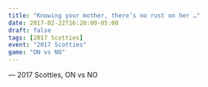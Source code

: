 ```yaml
---
title: "Knowing your mother, there’s no rust on her …"
date: 2017-02-22T16:20:00-05:00
draft: false
tags: [2017 Scotties]
event: "2017 Scotties"
game: "ON vs NO"
---
```

— 2017 Scotties, ON vs NO
<!--more--> 